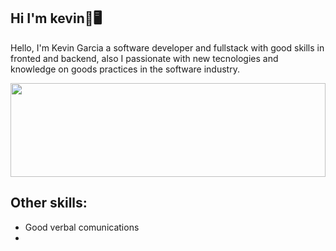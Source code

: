 ## Hi I'm kevin👋🖥️

Hello, I'm Kevin Garcia a software developer and fullstack with good skills in fronted and backend, also I passionate with new tecnologies and knowledge on goods practices in the software industry.

<img src='https://img.freepik.com/premium-vector/vibrant-illustration-showcasing-customizable-code-elements-abstract-shapes-dark-backdrop-customizable-code-illustration-with-disproportionate-typing_585735-36895.jpg' alt='' width="100%" height="150px" style='object-fit: cover;'>

## Other skills: 

- Good verbal comunications
- 


<!--```

```-->

<!--
**kev23453/kev23453** is a ✨ _special_ ✨ repository because its `README.md` (this file) appears on your GitHub profile.

Here are some ideas to get you started:

- 🔭 I’m currently working on ...
- 🌱 I’m currently learning ...
- 👯 I’m looking to collaborate on ...
- 🤔 I’m looking for help with ...
- 💬 Ask me about ...
- 📫 How to reach me: ...
- 😄 Pronouns: ...
- ⚡ Fun fact: ...
-->
